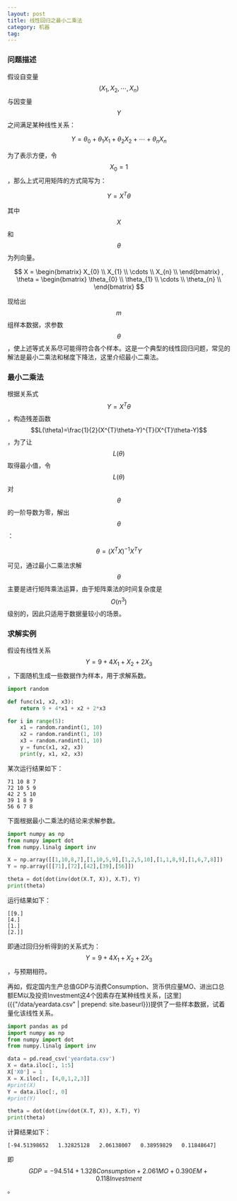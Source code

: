 ```yaml
---
layout: post
title: 线性回归之最小二乘法
category: 机器
tag:
---
```


### 问题描述

假设自变量$$(X_{1}, X_{2},\cdots,X_{n})$$与因变量$$Y$$之间满足某种线性关系：

$$Y = \theta_{0} + \theta_{1}X_{1} + \theta_{2}X_{2} + \cdots + \theta_{n}X_{n}$$

为了表示方便，令$$X_{0}=1$$，那么上式可用矩阵的方式简写为：

$$Y = X^{T}\theta$$

其中$$X$$和$$\theta$$为列向量。

$$
X = 
\begin{bmatrix}
    X_{0} \\
    X_{1} \\
    \cdots \\
    X_{n} \\
\end{bmatrix}
,
\theta =
\begin{bmatrix}
    \theta_{0} \\
    \theta_{1} \\
    \cdots \\
    \theta_{n} \\
\end{bmatrix}
$$

现给出$$m$$组样本数据，求参数$$\theta$$，使上述等式关系尽可能得符合各个样本。这是一个典型的线性回归问题，常见的解法是最小二乘法和梯度下降法，这里介绍最小二乘法。

### 最小二乘法

根据关系式$$Y = X^{T}\theta$$，构造残差函数$$L(\theta)=\frac{1}{2}(X^{T}\theta-Y)^{T}(X^{T}\theta-Y)$$，为了让$$L(\theta)$$取得最小值，令$$L(\theta)$$对$$\theta$$的一阶导数为零，解出$$\theta$$：

$$ \theta = (X^{T}X)^{-1} X^{T} Y$$

可见，通过最小二乘法求解$$\theta$$主要是进行矩阵乘法运算，由于矩阵乘法的时间复杂度是$$O(n^{3})$$级别的，因此只适用于数据量较小的场景。

### 求解实例

假设有线性关系$$Y = 9 + 4X_{1} + X_{2} + 2X_{3}$$，下面随机生成一些数据作为样本，用于求解系数。

```python
import random

def func(x1, x2, x3):
    return 9 + 4*x1 + x2 + 2*x3

for i in range(5):
    x1 = random.randint(1, 10)
    x2 = random.randint(1, 10)
    x3 = random.randint(1, 10)
    y = func(x1, x2, x3)
    print(y, x1, x2, x3)
```

某次运行结果如下：

```
71 10 8 7
72 10 5 9
42 2 5 10
39 1 8 9
56 6 7 8
```

下面根据最小二乘法的结论来求解参数。

```python
import numpy as np
from numpy import dot
from numpy.linalg import inv

X = np.array([[1,10,8,7],[1,10,5,9],[1,2,5,10],[1,1,8,9],[1,6,7,8]])
Y = np.array([[71],[72],[42],[39],[56]])

theta = dot(dot(inv(dot(X.T, X)), X.T), Y)
print(theta)
```

运行结果如下：

```
[[9.]
[4.]
[1.]
[2.]]
```

即通过回归分析得到的关系式为：$$Y = 9 + 4X_{1} + X_{2} + 2X_{3}$$，与预期相符。

再如，假定国内生产总值GDP与消费Consumption、货币供应量MO、进出口总额EM以及投资Investment这4个因素存在某种线性关系，[这里]({{"/data/yeardata.csv" | prepend: site.baseurl}})提供了一些样本数据，试着量化该线性关系。

```python
import pandas as pd
import numpy as np
from numpy import dot
from numpy.linalg import inv

data = pd.read_csv('yeardata.csv')
X = data.iloc[:, 1:5]
X['X0'] = 1
X = X.iloc[:, [4,0,1,2,3]]
#print(X)
Y = data.iloc[:, 0]
#print(Y)

theta = dot(dot(inv(dot(X.T, X)), X.T), Y)
print(theta)
```

计算结果如下：

```
[-94.51398652   1.32825128   2.06138007   0.38959829   0.11848647]
```

即$$GDP = -94.514 + 1.328Consumption + 2.061MO + 0.390EM + 0.118Investment$$。
